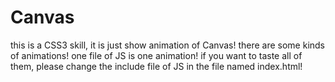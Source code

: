 # Canvas
this is a CSS3 skill, it is just show animation of Canvas!
there are some kinds of animations!
one file of JS is one animation!
if you want to taste all of them, please change the include file of JS in the file named index.html!
